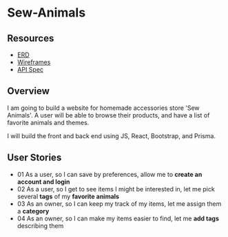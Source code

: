# Sew-Animals

## Resources
- [ERD](https://whimsical.com/sew-animals-erd-GAhyjcjoVUaY7TXiytjCqD)
- [Wireframes](https://whimsical.com/sew-animals-wireframe-PEyVksJY43zSHX5ZgjKQM4)
- [API Spec]( https://foul-icicle-89d.notion.site/Sew-Animals-API-Spec-d152c84b422843d4b230e31a10c17384)

## Overview
I am going to build a website for homemade accessories store 'Sew Animals'. A user will be able to browse their products, and have a list of favorite animals and themes.

I will build the front and back end using JS, React, Bootstrap, and Prisma.

## User Stories
- 01 As a user, so I can save by preferences, allow me to **create an account and login**
- 02 As a user, so I get to see items I might be interested in, let me pick several **tags** of my **favorite animals**
- 03 As an owner, so I can keep my track of my items, let me assign them a **category**
- 04 As an owner, so I can make my items easier to find, let me **add tags** describing them 

